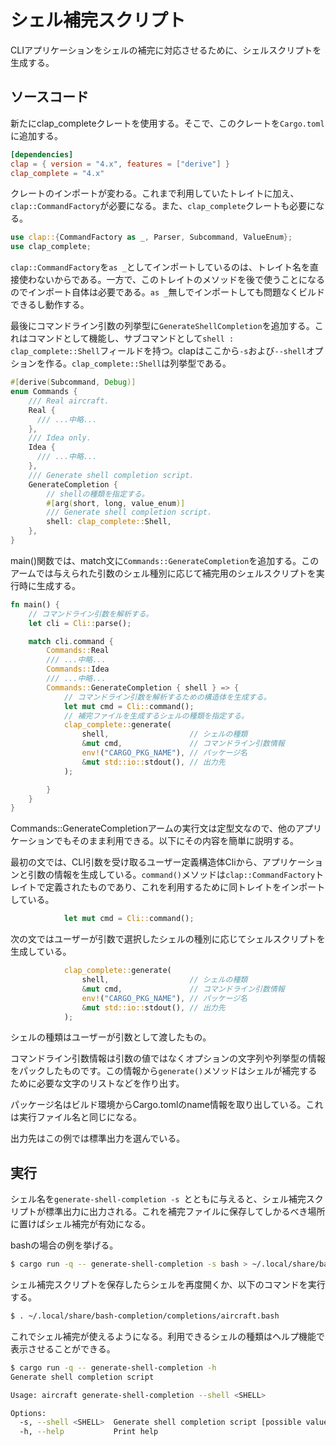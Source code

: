 # シェル補完スクリプト

CLIアプリケーションをシェルの補完に対応させるために、シェルスクリプトを生成する。

## ソースコード

新たにclap_completeクレートを使用する。そこで、このクレートを`Cargo.toml`に追加する。

```toml
[dependencies]
clap = { version = "4.x", features = ["derive"] }
clap_complete = "4.x"
```


クレートのインポートが変わる。これまで利用していたトレイトに加え、`clap::CommandFactory`が必要になる。また、`clap_complete`クレートも必要になる。
```rust
use clap::{CommandFactory as _, Parser, Subcommand, ValueEnum};
use clap_complete;
```

`clap::CommandFactory`を`as _`としてインポートしているのは、トレイト名を直接使わないからである。一方で、このトレイトのメソッドを後で使うことになるのでインポート自体は必要である。`as _`無しでインポートしても問題なくビルドできるし動作する。


最後にコマンドライン引数の列挙型に`GenerateShellCompletion`を追加する。これはコマンドとして機能し、サブコマンドとして`shell : clap_complete::Shell`フィールドを持つ。clapはここから`-s`および`--shell`オプションを作る。`clap_complete::Shell`は列挙型である。

```rust:main.rs
#[derive(Subcommand, Debug)]
enum Commands {
    /// Real aircraft.
    Real {
      /// ...中略...
    },
    /// Idea only.
    Idea {
      /// ...中略...
    },
    /// Generate shell completion script.
    GenerateCompletion {
        // shellの種類を指定する。
        #[arg(short, long, value_enum)]
        /// Generate shell completion script.
        shell: clap_complete::Shell,
    },
}

```
main()関数では、match文に`Commands::GenerateCompletion`を追加する。このアームでは与えられた引数のシェル種別に応じて補完用のシェルスクリプトを実行時に生成する。
```rust
fn main() {
    // コマンドライン引数を解析する。
    let cli = Cli::parse();

    match cli.command {
        Commands::Real 
        /// ...中略...
        Commands::Idea 
        /// ...中略...
        Commands::GenerateCompletion { shell } => {
            // コマンドライン引数を解析するための構造体を生成する。
            let mut cmd = Cli::command();
            // 補完ファイルを生成するシェルの種類を指定する。
            clap_complete::generate(
                shell,                  // シェルの種類
                &mut cmd,               // コマンドライン引数情報
                env!("CARGO_PKG_NAME"), // パッケージ名
                &mut std::io::stdout(), // 出力先
            );

        }
    }
}
```
Commands::GenerateCompletionアームの実行文は定型文なので、他のアプリケーションでもそのまま利用できる。以下にその内容を簡単に説明する。

最初の文では、CLI引数を受け取るユーザー定義構造体Cliから、アプリケーションと引数の情報を生成している。`command()`メソッドは`clap::CommandFactory`トレイトで定義されたものであり、これを利用するために同トレイトをインポートしている。
```rust
            let mut cmd = Cli::command();
```
次の文ではユーザーが引数で選択したシェルの種別に応じてシェルスクリプトを生成している。
```rust
            clap_complete::generate(
                shell,                  // シェルの種類
                &mut cmd,               // コマンドライン引数情報
                env!("CARGO_PKG_NAME"), // パッケージ名
                &mut std::io::stdout(), // 出力先
            );
```
シェルの種類はユーザーが引数として渡したもの。

コマンドライン引数情報は引数の値ではなくオプションの文字列や列挙型の情報をパックしたものです。この情報から`generate()`メソッドはシェルが補完するために必要な文字のリストなどを作り出す。

パッケージ名はビルド環境からCargo.tomlのname情報を取り出している。これは実行ファイル名と同じになる。

出力先はこの例では標準出力を選んでいる。

## 実行

シェル名を`generate-shell-completion -s `とともに与えると、シェル補完スクリプトが標準出力に出力される。これを補完ファイルに保存してしかるべき場所に置けばシェル補完が有効になる。

bashの場合の例を挙げる。

```sh
$ cargo run -q -- generate-shell-completion -s bash > ~/.local/share/bash-completion/completions/aircraft.bash 
```

シェル補完スクリプトを保存したらシェルを再度開くか、以下のコマンドを実行する。
```sh
$ . ~/.local/share/bash-completion/completions/aircraft.bash 
```

これでシェル補完が使えるようになる。利用できるシェルの種類はヘルプ機能で表示させることができる。

```sh
$ cargo run -q -- generate-shell-completion -h
Generate shell completion script

Usage: aircraft generate-shell-completion --shell <SHELL>

Options:
  -s, --shell <SHELL>  Generate shell completion script [possible values: bash, elvish, fish, powershell, zsh]
  -h, --help           Print help
```
